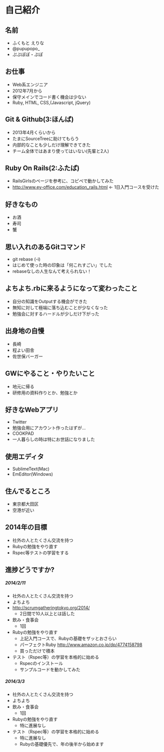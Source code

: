 # 自己紹介

## 名前
 * ふくもと えりな
 * @pupupopo_
 * ぷぷぽぽ・ぷぽ

## お仕事
 * Web系エンジニア
 * 2012年7月から
 * 保守メインでコード書く機会は少ない
 * Ruby, HTML, CSS,(Javascript, jQuery)

## Git & Github(3:ほんば)
 * 2013年4月くらいから
 * たまにSourceTreeに助けてもらう
 * 内部的なことも少しだけ理解できてきた
 * チーム全体ではあまり使ってはいない(先輩と2人)

## Ruby On Rails(2:ふたば)
 * RailsGirlsのページを参考に、コピペで動かしてみた
 * http://www.ey-office.com/education_rails.html ← 1日入門コースを受けた

## 好きなもの
 * お酒
 * 寿司
 * 蟹

## 思い入れのあるGitコマンド
 * git rebase (-i)
  * はじめて使った時の印象は「何これすごい」でした
  * rebaseなしの人生なんて考えられない！

## よちよち.rbに来るようになって変わったこと
 * 自分の知識をOutputする機会ができた
 * 無知に対して極端に落ち込むことが少なくなった
 * 勉強会に対するハードルが少しだけ下がった

## 出身地の自慢
 * 長崎
  * 程よい田舎
  * 佐世保バーガー

## GWにやること・やりたいこと
 * 地元に帰る
 * 研修用の資料作りとか、勉強とか

## 好きなWebアプリ
 * Twitter
  * 勉強会用にアカウント作ったはずが...
 * COOKPAD
  * 一人暮らしの時は特にお世話になりました

## 使用エディタ
 * SublimeText(Mac)
 * EmEditor(Windows)

## 住んでるところ
 * 東京都大田区
  * 空港が近い

## 2014年の目標
 * 社外の人とたくさん交流を持つ
 * Rubyの勉強をやり直す
 * Rspec等テストの学習をする

## 進捗どうですか?
##### 2014/2/11
 * 社外の人とたくさん交流を持つ
  * よちよち
  * http://scrumgatheringtokyo.org/2014/
    * 2日間で10人以上とは話した
  * 飲み・食事会
    * 1回
 * Rubyの勉強をやり直す
   * 上記入門コースで、Rubyの基礎をザッとおさらい
   * パーフェクトRuby http://www.amazon.co.jp/dp/4774158798
    * 買っただけで積本
 * テスト（Rspec等）の学習を本格的に始める
   * Rspecのインストール
   * サンプルコードを動かしてみた

##### 2014/3/3
 * 社外の人とたくさん交流を持つ
  * よちよち
  * 飲み・食事会
    * 1回
 * Rubyの勉強をやり直す
   * 特に進展なし
 * テスト（Rspec等）の学習を本格的に始める
   * 特に進展なし
   * Rubyの基礎優先で、年の後半から始めます
